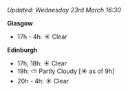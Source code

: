 *Updated: Wednesday 23rd March 16:30*

**Glasgow**

* 17h - 4h: :sunny: Clear

**Edinburgh**

* 17h, 18h: :sunny: Clear
* 19h: :partly_sunny: Partly Cloudy [:sunny: as of 9h]
* 20h - 4h: :sunny: Clear
